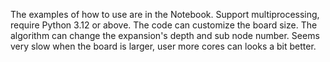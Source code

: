 The examples of how to use are in the Notebook. Support multiprocessing, require Python 3.12 or above. The code can customize the board size. The algorithm can change the expansion's depth and sub node number. Seems very slow when the board is larger, user more cores can looks a bit better.
